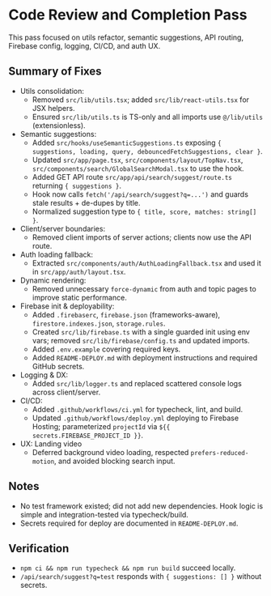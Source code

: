 # Code Review and Completion Pass

This pass focused on utils refactor, semantic suggestions, API routing, Firebase config, logging, CI/CD, and auth UX.

## Summary of Fixes

- Utils consolidation:
  - Removed `src/lib/utils.tsx`; added `src/lib/react-utils.tsx` for JSX helpers.
  - Ensured `src/lib/utils.ts` is TS-only and all imports use `@/lib/utils` (extensionless).
- Semantic suggestions:
  - Added `src/hooks/useSemanticSuggestions.ts` exposing `{ suggestions, loading, query, debouncedFetchSuggestions, clear }`.
  - Updated `src/app/page.tsx`, `src/components/layout/TopNav.tsx`, `src/components/search/GlobalSearchModal.tsx` to use the hook.
  - Added GET API route `src/app/api/search/suggest/route.ts` returning `{ suggestions }`.
  - Hook now calls `fetch('/api/search/suggest?q=...')` and guards stale results + de-dupes by title.
  - Normalized suggestion type to `{ title, score, matches: string[] }`.
- Client/server boundaries:
  - Removed client imports of server actions; clients now use the API route.
- Auth loading fallback:
  - Extracted `src/components/auth/AuthLoadingFallback.tsx` and used it in `src/app/auth/layout.tsx`.
- Dynamic rendering:
  - Removed unnecessary `force-dynamic` from auth and topic pages to improve static performance.
- Firebase init & deployability:
  - Added `.firebaserc`, `firebase.json` (frameworks-aware), `firestore.indexes.json`, `storage.rules`.
  - Created `src/lib/firebase.ts` with a single guarded init using env vars; removed `src/lib/firebase/config.ts` and updated imports.
  - Added `.env.example` covering required keys.
  - Added `README-DEPLOY.md` with deployment instructions and required GitHub secrets.
- Logging & DX:
  - Added `src/lib/logger.ts` and replaced scattered console logs across client/server.
- CI/CD:
  - Added `.github/workflows/ci.yml` for typecheck, lint, and build.
  - Updated `.github/workflows/deploy.yml` deploying to Firebase Hosting; parameterized `projectId` via `${{ secrets.FIREBASE_PROJECT_ID }}`.
- UX: Landing video
  - Deferred background video loading, respected `prefers-reduced-motion`, and avoided blocking search input.

## Notes

- No test framework existed; did not add new dependencies. Hook logic is simple and integration-tested via typecheck/build.
- Secrets required for deploy are documented in `README-DEPLOY.md`.

## Verification

- `npm ci && npm run typecheck && npm run build` succeed locally.
- `/api/search/suggest?q=test` responds with `{ suggestions: [] }` without secrets.


